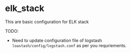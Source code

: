 # elk_stack

This are basic configuration for ELK stack

TODO:

- Need to update configuration file of logstash `loastash/config/logstash.conf` as per you requriements.
